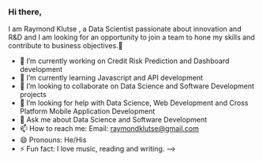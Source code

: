 ### Hi there,
I am Raymond Klutse , a Data Scientist passionate about innovation and R&D and I am looking for an opportunity to join a team to hone my skills and contribute to business objectives.👋

- 🔭 I’m currently working on Credit Risk Prediction and Dashboard development
- 🌱 I’m currently learning Javascript and API development 
- 👯 I’m looking to collaborate on Data Science and Software Development projects
- 🤔 I’m looking for help with Data Science, Web Development and Cross Platform Mobile Application Development 
- 💬 Ask me about Data Science and Software Development
- 📫 How to reach me: Email: raymondklutse@gmail.com
- 😄 Pronouns: He/His
- ⚡ Fun fact: I love music, reading and writing.
-->
